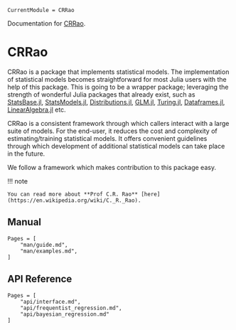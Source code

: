 ```@meta
CurrentModule = CRRao
```
Documentation for [CRRao](https://github.com/xKDR/CRRao.jl).

# CRRao

CRRao is a package that implements statistical models. The implementation 
of statistical models becomes straightforward for most Julia users 
with the help of this package. This is going to be a wrapper package;
leveraging the strength of wonderful Julia packages that already exist, 
such as [StatsBase.jl](https://github.com/JuliaStats/StatsBase.jl), [StatsModels.jl](https://github.com/JuliaStats/StatsModels.jl), [Distributions.jl](https://github.com/JuliaStats/Distributions.jl), [GLM.jl](https://github.com/JuliaStats/GLM.jl), [Turing.jl](https://github.com/TuringLang/Turing.jl), [Dataframes.jl](https://github.com/JuliaData/DataFrames.jl),
[LinearAlgebra.jl](https://github.com/JuliaLang/julia/tree/master/stdlib/LinearAlgebra) etc.

CRRao is a consistent framework through which callers interact with 
a large suite of models. For the end-user, it reduces the cost and complexity 
of estimating/training statistical models. It offers convenient guidelines through 
which development of additional statistical models can take place in the future.

We follow a framework which makes contribution to this package easy.

!!! note

    You can read more about **Prof C.R. Rao** [here](https://en.wikipedia.org/wiki/C._R._Rao).

## Manual

```@contents
Pages = [
    "man/guide.md",
    "man/examples.md",
]
```

## API Reference

```@contents
Pages = [
    "api/interface.md",
    "api/frequentist_regression.md",
    "api/bayesian_regression.md"
]
```